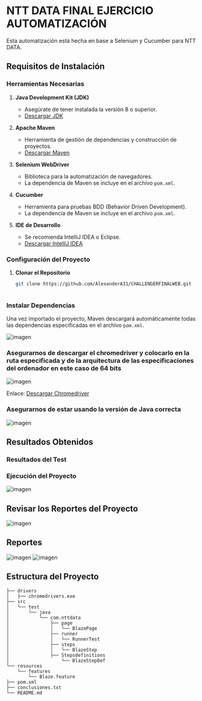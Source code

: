# NTT DATA FINAL EJERCICIO AUTOMATIZACIÓN

Esta automatización está hecha en base a Selenium y Cucumber para NTT DATA.

## Requisitos de Instalación

### Herramientas Necesarias

1. **Java Development Kit (JDK)**
   - Asegúrate de tener instalada la versión 8 o superior.
   - [Descargar JDK](https://www.oracle.com/java/technologies/javase-downloads.html)

2. **Apache Maven**
   - Herramienta de gestión de dependencias y construcción de proyectos.
   - [Descargar Maven](https://maven.apache.org/download.cgi)

3. **Selenium WebDriver**
   - Biblioteca para la automatización de navegadores.
   - La dependencia de Maven se incluye en el archivo `pom.xml`.

4. **Cucumber**
   - Herramienta para pruebas BDD (Behavior Driven Development).
   - La dependencia de Maven se incluye en el archivo `pom.xml`.

5. **IDE de Desarrollo**
   - Se recomienda IntelliJ IDEA o Eclipse.
   - [Descargar IntelliJ IDEA](https://www.jetbrains.com/idea/download/)

### Configuración del Proyecto

1. **Clonar el Repositorio**
   ```bash
   git clone https://github.com/AlexanderA31/CHALLENGERFINALWEB.git
    
### Instalar Dependencias

Una vez importado el proyecto, Maven descargará automáticamente todas las dependencias especificadas en el archivo `pom.xml`. 

![imagen](https://github.com/user-attachments/assets/c5f22d5e-bffa-47f6-9de3-82060dfbefa3)

### Asegurarnos de descargar el chromedriver y colocarlo en la ruta especificada y de la arquitectura de las especificaciones del ordenador en este caso de 64 bits

![imagen](https://github.com/user-attachments/assets/853deb28-b5d2-4530-9c46-a5df7737b9a1)

Enlace: [Descargar Chromedriver](https://googlechromelabs.github.io/chrome-for-testing/)

### Asegurarnos de estar usando la versión de Java correcta 

![imagen](https://github.com/user-attachments/assets/fef15596-209f-4b40-9152-7b17fd34dbbd)

## Resultados Obtenidos

### Resultados del Test

### Ejecución del Proyecto 

![imagen](https://github.com/user-attachments/assets/d455186e-fd1f-4cbb-a210-8649a78eee58)

## Revisar los Reportes del Proyecto 

![imagen](https://github.com/user-attachments/assets/c9cbb96a-6ff8-4a0f-84d1-f46617c88f93)

## Reportes 

![imagen](https://github.com/user-attachments/assets/fb2a236d-5f1b-4fb0-acd5-926fd824257d)
![imagen](https://github.com/user-attachments/assets/cca97bf6-b419-44ff-a0a8-59533fdd8e90)



## Estructura del Proyecto

```plaintext
├── drivers
│   ├── chromedrivers.exe
├── src
│   └── test
│       └── java
│           └── com.nttdata
│               ├── page
│               │   └── BlazePage
│               ├── runner
│               │   └── RunnerTest
│               ├── steps
│               │   └── BlazeStep
│               ├── Stepsdefinitions
│                   └── BlazeStepDef
└── resources
    └── features
        └── Blaze.feature
├── pom.xml
├── conclusiones.txt
└── README.md
